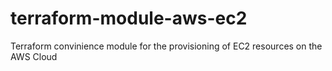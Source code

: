 # terraform-module-aws-ec2
Terraform convinience module for the provisioning of EC2 resources on the AWS Cloud 
